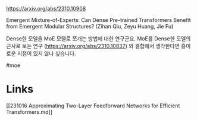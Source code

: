https://arxiv.org/abs/2310.10908

Emergent Mixture-of-Experts: Can Dense Pre-trained Transformers Benefit from Emergent Modular Structures? (Zihan Qiu, Zeyu Huang, Jie Fu)

Dense한 모델을 MoE 모델로 쪼개는 방법에 대한 연구군요. MoE를 Dense한 모델의 근사로 보는 연구 (https://arxiv.org/abs/2310.10837) 와 결합해서 생각한다면 흥미로운 지점이 있지 않나 싶습니다.

#moe

# Links

[[231016 Approximating Two-Layer Feedforward Networks for Efficient Transformers.md]]